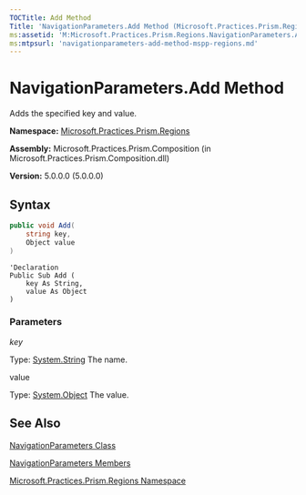 ```yaml
---
TOCTitle: Add Method
Title: 'NavigationParameters.Add Method (Microsoft.Practices.Prism.Regions)'
ms:assetid: 'M:Microsoft.Practices.Prism.Regions.NavigationParameters.Add(System.String,System.Object)'
ms:mtpsurl: 'navigationparameters-add-method-mspp-regions.md'
---
```


# NavigationParameters.Add Method

Adds the specified key and value.

**Namespace:** [Microsoft.Practices.Prism.Regions](/patterns-practices/reference/mspp-regions-namespace)

**Assembly:** Microsoft.Practices.Prism.Composition (in Microsoft.Practices.Prism.Composition.dll)

**Version:** 5.0.0.0 (5.0.0.0)

## Syntax

```C#  
public void Add(
	string key,
	Object value
)
```

```VB  
'Declaration
Public Sub Add ( 
	key As String,
	value As Object
)
```

### Parameters

*key*

Type: [System.String](http://msdn.microsoft.com/en-us/library/s1wwdcbf) The name.

value

Type: [System.Object](http://msdn.microsoft.com/en-us/library/e5kfa45b) The value.

## See Also

[NavigationParameters Class](/patterns-practices/reference/mspp-regions-namespace.navigationparameters)

[NavigationParameters Members](https://msdn.microsoft.com/allmembers.t:microsoft.practices.prism.regions.navigationparameters)

[Microsoft.Practices.Prism.Regions Namespace](/patterns-practices/reference/mspp-regions-namespace)
